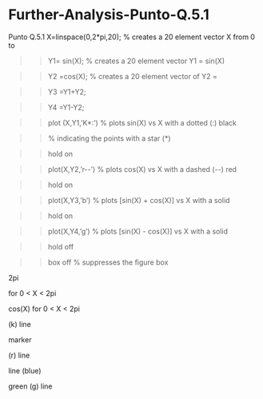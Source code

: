 # Further-Analysis-Punto-Q.5.1
Punto Q.5.1 
X=linspace(0,2*pi,20); % creates a 20 element vector X from 0 to

>> Y1= sin(X); % creates a 20 element vector Y1 = sin(X) 

>> Y2 =cos(X); % creates a 20 element vector of Y2 = 

>> Y3 =Y1+Y2;

>> Y4 =Y1-Y2;

>> plot (X,Y1,’K*:’) % plots sin(X) vs X with a dotted (:) black 

>> % indicating the points with a star (*) 

>> hold on

>> plot(X,Y2,’r--’) % plots cos(X) vs X with a dashed (--) red 

>> hold on

>> plot(X,Y3,’b’) % plots [sin(X) + cos(X)] vs X with a solid 

>> hold on

>> plot(X,Y4,’g’) % plots [sin(X) - cos(X)] vs X with a solid 

>> hold off

>> box off % suppresses the figure box

2pi

for 0 < X < 2pi

cos(X) for 0 < X < 2pi

(k) line

marker

(r) line

line (blue)

green (g) line
